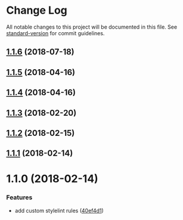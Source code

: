 # Change Log

All notable changes to this project will be documented in this file. See [standard-version](https://github.com/conventional-changelog/standard-version) for commit guidelines.

<a name="1.1.6"></a>
## [1.1.6](https://github.com/contactlab/stylelint-config-uxd/compare/v1.1.5...v1.1.6) (2018-07-18)



<a name="1.1.5"></a>
## [1.1.5](https://github.com/contactlab/stylelint-config-uxd/compare/v1.1.4...v1.1.5) (2018-04-16)



<a name="1.1.4"></a>
## [1.1.4](https://github.com/contactlab/stylelint-config-uxd/compare/v1.1.2...v1.1.4) (2018-04-16)



<a name="1.1.3"></a>
## [1.1.3](https://github.com/contactlab/stylelint-config-uxd/compare/v1.1.2...v1.1.3) (2018-02-20)



<a name="1.1.2"></a>
## [1.1.2](https://github.com/contactlab/stylelint-config-uxd/compare/v1.1.1...v1.1.2) (2018-02-15)



<a name="1.1.1"></a>
## [1.1.1](https://github.com/contactlab/stylelint-config-uxd/compare/v1.1.0...v1.1.1) (2018-02-14)



<a name="1.1.0"></a>
# 1.1.0 (2018-02-14)


### Features

* add custom stylelint rules ([40ef4d1](https://github.com/contactlab/stylelint-config-uxd/commit/40ef4d1))
